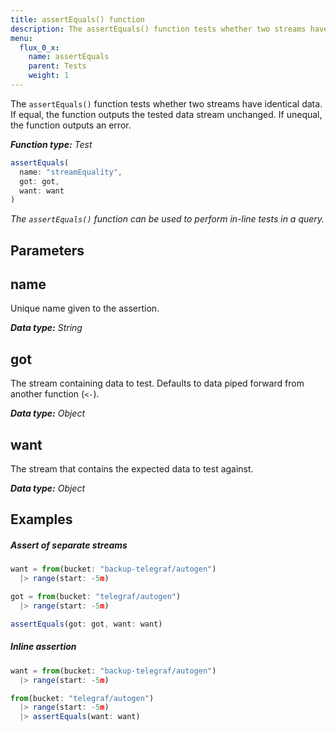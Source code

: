 ```yaml
---
title: assertEquals() function
description: The assertEquals() function tests whether two streams have identical data.
menu:
  flux_0_x:
    name: assertEquals
    parent: Tests
    weight: 1
---
```


The `assertEquals()` function tests whether two streams have identical data.
If equal, the function outputs the tested data stream unchanged.
If unequal, the function outputs an error.

_**Function type:** Test_  

```js
assertEquals(
  name: "streamEquality",
  got: got,
  want: want
)
```

_The `assertEquals()` function can be used to perform in-line tests in a query._

## Parameters

## name
Unique name given to the assertion.

_**Data type:** String_

## got
The stream containing data to test.
Defaults to data piped forward from another function (`<-`).

_**Data type:** Object_

## want
The stream that contains the expected data to test against.

_**Data type:** Object_


## Examples

##### Assert of separate streams
```js
want = from(bucket: "backup-telegraf/autogen")
  |> range(start: -5m)

got = from(bucket: "telegraf/autogen")
  |> range(start: -5m)

assertEquals(got: got, want: want)
```

##### Inline assertion
```js
want = from(bucket: "backup-telegraf/autogen")
  |> range(start: -5m)

from(bucket: "telegraf/autogen")
  |> range(start: -5m)
  |> assertEquals(want: want)
```

